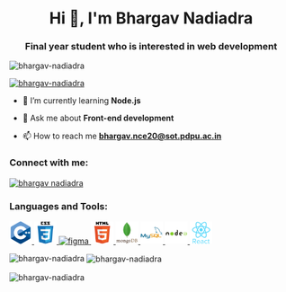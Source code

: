 <h1 align="center">Hi 👋, I'm Bhargav Nadiadra</h1>
<h3 align="center">Final year student who is interested in web development</h3>

<p align="left"> <img src="https://komarev.com/ghpvc/?username=bhargav-nadiadra&label=Profile%20views&color=0e75b6&style=flat" alt="bhargav-nadiadra" /> </p>

<p align="left"> <a href="https://github.com/ryo-ma/github-profile-trophy"><img src="https://github-profile-trophy.vercel.app/?username=bhargav-nadiadra" alt="bhargav-nadiadra" /></a> </p>

- 🌱 I’m currently learning **Node.js**

- 💬 Ask me about **Front-end development**

- 📫 How to reach me **bhargav.nce20@sot.pdpu.ac.in**

<h3 align="left">Connect with me:</h3>
<p align="left">
<a href="https://www.linkedin.com/in/bhargav-nadiadra/" target="blank"><img align="center" src="https://raw.githubusercontent.com/rahuldkjain/github-profile-readme-generator/master/src/images/icons/Social/linked-in-alt.svg" alt="bhargav nadiadra" height="30" width="40" /></a>
</p>

<h3 align="left">Languages and Tools:</h3>
<p align="left"> <a href="https://www.w3schools.com/cpp/" target="_blank" rel="noreferrer"> <img src="https://raw.githubusercontent.com/devicons/devicon/master/icons/cplusplus/cplusplus-original.svg" alt="cplusplus" width="40" height="40"/> </a> <a href="https://www.w3schools.com/css/" target="_blank" rel="noreferrer"> <img src="https://raw.githubusercontent.com/devicons/devicon/master/icons/css3/css3-original-wordmark.svg" alt="css3" width="40" height="40"/> </a> <a href="https://www.figma.com/" target="_blank" rel="noreferrer"> <img src="https://www.vectorlogo.zone/logos/figma/figma-icon.svg" alt="figma" width="40" height="40"/> </a> <a href="https://www.w3.org/html/" target="_blank" rel="noreferrer"> <img src="https://raw.githubusercontent.com/devicons/devicon/master/icons/html5/html5-original-wordmark.svg" alt="html5" width="40" height="40"/> </a> <a href="https://www.mongodb.com/" target="_blank" rel="noreferrer"> <img src="https://raw.githubusercontent.com/devicons/devicon/master/icons/mongodb/mongodb-original-wordmark.svg" alt="mongodb" width="40" height="40"/> </a> <a href="https://www.mysql.com/" target="_blank" rel="noreferrer"> <img src="https://raw.githubusercontent.com/devicons/devicon/master/icons/mysql/mysql-original-wordmark.svg" alt="mysql" width="40" height="40"/> </a> <a href="https://nodejs.org" target="_blank" rel="noreferrer"> <img src="https://raw.githubusercontent.com/devicons/devicon/master/icons/nodejs/nodejs-original-wordmark.svg" alt="nodejs" width="40" height="40"/> </a> <a href="https://reactjs.org/" target="_blank" rel="noreferrer"> <img src="https://raw.githubusercontent.com/devicons/devicon/master/icons/react/react-original-wordmark.svg" alt="react" width="40" height="40"/> </a> </p>

<p><img align="left" src="https://github-readme-stats.vercel.app/api/top-langs?username=bhargav-nadiadra&show_icons=true&locale=en&layout=compact" alt="bhargav-nadiadra" /></p>

<p>&nbsp;<img align="center" src="https://github-readme-stats.vercel.app/api?username=bhargav-nadiadra&show_icons=true&locale=en" alt="bhargav-nadiadra" /></p>

<p><img align="center" src="https://github-readme-streak-stats.herokuapp.com/?user=bhargav-nadiadra&" alt="bhargav-nadiadra" /></p>

